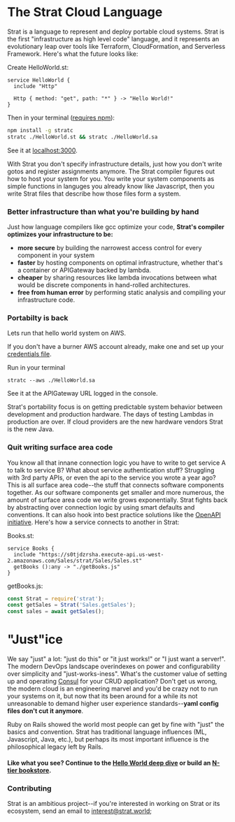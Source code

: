 # The Strat Cloud Language

Strat is a language to represent and deploy portable cloud systems.  Strat is the first "infrastructure as high level code" language, and it represents an evolutionary leap over tools like Terraform, CloudFormation, and Serverless Framework.  Here's what the future looks like:

Create HelloWorld.st:
```st
service HelloWorld {
  include "Http"

  Http { method: "get", path: "*" } -> "Hello World!"
}
```
Then in your terminal ([requires npm](https://nodejs.org/en/)):
```sh
npm install -g stratc
stratc ./HelloWorld.st && stratc ./HelloWorld.sa
```
See it at [localhost:3000](http://localhost:3000).

With Strat you don't specify infrastructure details, just how you don't write gotos and register assignments anymore.  The Strat compiler figures out how to host your system for you.  You write your system components as simple functions in languges you already know like Javascript, then you write Strat files that describe how those files form a system.

### Better infrastructure than what you're building by hand

Just how language compilers like gcc optimize your code, __Strat's compiler optimizes your infrastructure to be:__

  - __more secure__ by building the narrowest access control for every component in your system
  - __faster__ by hosting components on optimal infrastructure, whether that's a container or APIGateway backed by lambda.
  - __cheaper__ by sharing resources like lambda invocations between what would be discrete components in hand-rolled architectures.
  - __free from human error__ by performing static analysis and compiling your infrastructure code.

### Portabilty is back

Lets run that hello world system on AWS.

If you don't have a burner AWS account already, make one and set up your [credentials file](https://docs.aws.amazon.com/cli/latest/userguide/cli-configure-files.html).

Run in your terminal
```
stratc --aws ./HelloWorld.sa
```
See it at the APIGateway URL logged in the console.

Strat's portability focus is on getting predictable system behavior between development and production hardware.  The days of testing Lambdas in production are over.  If cloud providers are the new hardware vendors Strat is the new Java.

### Quit writing surface area code

You know all that innane connection logic you have to write to get service A to talk to service B?  What about service authentication stuff?  Struggling with 3rd party APIs, or even the api to the service you wrote a year ago?  This is all surface area code--the stuff that connects software components together.  As our software components get smaller and more numerous, the amount of surface area code we write grows exponentially.  Strat fights back by abstracting over connection logic by using smart defaults and conventions.  It can also hook into best practice solutions like the [OpenAPI initiative](https://www.openapis.org/).  Here's how a service connects to another in Strat:

Books.st:
```st
service Books {
  include "https://s0tjdzrsha.execute-api.us-west-2.amazonaws.com/Sales/strat/Sales/Sales.st"
  getBooks ():any -> "./getBooks.js"
}
```

getBooks.js:
```javascript
const Strat = require('strat');
const getSales = Strat('Sales.getSales');
const sales = await getSales();
```

# "Just"ice

We say "just" a lot: "just do this" or "it just works!" or "I just want a server!".  The modern DevOps landscape overindexes on power and configurability over simplicity and "just-works-iness".  What's the customer value of setting up and operating [Consul](https://www.hashicorp.com/products/consul) for your CRUD application?  Don't get us wrong, the modern cloud is an engineering marvel and you'd be crazy not to run your systems on it, but now that its been around for a while its not unreasonable to demand higher user experience standards--__yaml config files don't cut it anymore__.

Ruby on Rails showed the world most people can get by fine with "just" the basics and convention.  Strat has traditional language influences (ML, Javascript, Java, etc.), but perhaps its most important influence is the philosophical legacy left by Rails.



#### Like what you see?  Continue to the [Hello World deep dive](./Guides/Hello%20World) or build an [N-tier bookstore](./Guides/Bookstore).

### Contributing

Strat is an ambitious project--if you're interested in working on Strat or its ecosystem, send an email to [interest@strat.world](mailto:interest@strat.world);
